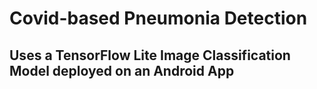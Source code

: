 # Covid-based Pneumonia Detection  
## Uses a TensorFlow Lite Image Classification Model deployed on an Android App
